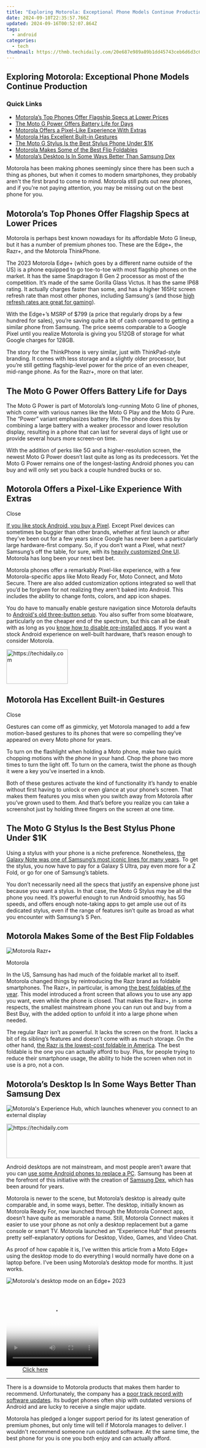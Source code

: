```yaml
---
title: "Exploring Motorola: Exceptional Phone Models Continue Production"
date: 2024-09-10T22:35:57.766Z
updated: 2024-09-16T00:52:07.864Z
tags:
  - android
categories:
  - tech
thumbnail: https://thmb.techidaily.com/20e687e989a89b1dd45743ceb6d6d3c635644bf241cd4154d769e7b945709de7.jpg
---
```


## Exploring Motorola: Exceptional Phone Models Continue Production

### Quick Links

* [​Motorola’s Top Phones Offer Flagship Specs at Lower Prices](https://smart-video-editing.techidaily.com/updated-in-2024-mastering-avi-file-editing-easy-ways-to-trim-cut-and-split-videos-2023-update/)
* [The Moto G Power Offers Battery Life for Days](https://extra-resources.techidaily.com/updated-an-inside-look-at-magix-vpxs-advanced-techniques/)
* [Motorola Offers a Pixel-Like Experience With Extras](https://win11.techidaily.com/quick-cleanup-close-multiple-windows-with-one-click/)
* [Motorola Has Excellent Built-in Gestures](https://screen-mirror.techidaily.com/how-can-i-screen-mirroring-apple-iphone-15-pro-max-to-tvlaptop-drfone-by-drfone-ios/)
* [The Moto G Stylus Is the Best Stylus Phone Under $1K](https://tech-haven.techidaily.com/upgrade-decisions-the-advantages-of-switching-from-basic-copilot-to-the-professional-version/)
* [Motorola Makes Some of the Best Flip Foldables](https://extra-information.techidaily.com/new-a-step-by-step-guide-turning-viral-soundtracks-into-personal-ringtones/)
* [Motorola’s Desktop Is In Some Ways Better Than Samsung Dex](https://smart-video-editing.techidaily.com/updated-2024-approved-pro-vs-express-which-video-editing-software-reigns-supreme/)

 Motorola has been making phones seemingly since there has been such a thing as phones, but when it comes to modern smartphones, they probably aren't the first brand to come to mind. Motorola still puts out new phones, and if you're not paying attention, you may be missing out on the best phone for you.

##  ​Motorola’s Top Phones Offer Flagship Specs at Lower Prices

 Motorola is perhaps best known nowadays for its affordable Moto G lineup, but it has a number of premium phones too. These are the Edge+, the Razr+, and the Motorola ThinkPhone.

 The 2023 Motorola Edge+ (which goes by a different name outside of the US) is a phone equipped to go toe-to-toe with most flagship phones on the market. It has the same Snapdragon 8 Gen 2 processor as most of the competition. It’s made of the same Gorilla Glass Victus. It has the same IP68 rating. It actually charges faster than some, and has a higher 165Hz screen refresh rate than most other phones, including Samsung's (and those [high refresh rates are great for gaming](https://instagram-videos.techidaily.com/new-2024-approved-quick-guide-sharing-igtv-in-the-world-of-insta-stories/)).

 With the Edge+’s MSRP of $799 (a price that regularly drops by a few hundred for sales), you’re saving quite a bit of cash compared to getting a similar phone from Samsung. The price seems comparable to a Google Pixel until you realize Motorola is giving you 512GB of storage for what Google charges for 128GB.

 The story for the ThinkPhone is very similar, just with ThinkPad-style branding. It comes with less storage and a slightly older processor, but you’re still getting flagship-level power for the price of an even cheaper, mid-range phone. As for the Razr+, more on that later.

##  The Moto G Power Offers Battery Life for Days

 The Moto G Power is part of Motorola’s long-running Moto G line of phones, which come with various names like the Moto G Play and the Moto G Pure. The “Power” variant emphasizes battery life. The phone does this by combining a large battery with a weaker processor and lower resolution display, resulting in a phone that can last for several days of light use or provide several hours more screen-on time.

 With the addition of perks like 5G and a higher-resolution screen, the newest Moto G Power doesn’t last quite as long as its predecessors. Yet the Moto G Power remains one of the longest-lasting Android phones you can buy and will only set you back a couple hundred bucks or so.

##  Motorola Offers a Pixel-Like Experience With Extras

Close 

[If you like stock Android, you buy a Pixel](https://screen-recording.techidaily.com/2024-approved-instant-freeze-capture-feature-guide/). Except Pixel devices can sometimes be buggier than other brands, whether at first launch or after they’ve been out for a few years since Google has never been a particularly large hardware-first company. So, if you don’t want a Pixel, what next? Samsung’s off the table, for sure, with its [heavily customized One UI](https://extra-guidance.techidaily.com/playback-issues-resolving-video-not-showing-sony-a6400-for-2024/). Motorola has long been your next best bet.

 Motorola phones offer a remarkably Pixel-like experience, with a few Motorola-specific apps like Moto Ready For, Moto Connect, and Moto Secure. There are also added customization options integrated so well that you’d be forgiven for not realizing they aren’t baked into Android. This includes the ability to change fonts, colors, and app icon shapes.

 You do have to manually enable gesture navigation since Motorola defaults to [Android's old three-button setup](https://instagram-video-recordings.techidaily.com/updated-2024-approved-captivating-clips-transforming-footage-vertically-in-final-cut-x/). You also suffer from some bloatware, particularly on the cheaper end of the spectrum, but this can all be dealt with as long as you [know how to disable pre-installed apps](https://extra-approaches.techidaily.com/2024-approved-musical-alchemy-transforming-previews-into-memories/). If you want a stock Android experience on well-built hardware, that’s reason enough to consider Motorola.

<!-- affiliate ads begin -->
<a href="https://aligracehair.sjv.io/c/5597632/2135352/19272" target="_top" id="2135352">
  <img src="//a.impactradius-go.com/display-ad/19272-2135352" border="0" alt="https://techidaily.com" width="160" height="90"/>
</a>
<img height="0" width="0" src="https://aligracehair.sjv.io/i/5597632/2135352/19272" style="position:absolute;visibility:hidden;" border="0" />
<!-- affiliate ads end -->

##  Motorola Has Excellent Built-in Gestures

Close 

 Gestures can come off as gimmicky, yet Motorola managed to add a few motion-based gestures to its phones that were so compelling they’ve appeared on every Moto phone for years.

 To turn on the flashlight when holding a Moto phone, make two quick chopping motions with the phone in your hand. Chop the phone two more times to turn the light off. To turn on the camera, twist the phone as though it were a key you’ve inserted in a knob.

 Both of these gestures activate the kind of functionality it’s handy to enable without first having to unlock or even glance at your phone’s screen. That makes them features you miss when you switch away from Motorola after you’ve grown used to them. And that’s before you realize you can take a screenshot just by holding three fingers on the screen at one time.

##  The Moto G Stylus Is the Best Stylus Phone Under $1K

 Using a stylus with your phone is a niche preference. Nonetheless, [the Galaxy Note was one of Samsung’s most iconic lines for many years](https://twitter-videos.techidaily.com/updated-in-2024-the-dual-drive-approach-video-uploads-to-twitter-plus-tumblr/). To get the stylus, you now have to pay for a Galaxy S Ultra, pay even more for a Z Fold, or go for one of Samsung’s tablets.

 You don’t necessarily need all the specs that justify an expensive phone just because you want a stylus. In that case, the Moto G Stylus may be all the phone you need. It’s powerful enough to run Android smoothly, has 5G speeds, and offers enough note-taking apps to get ample use out of its dedicated stylus, even if the range of features isn’t quite as broad as what you encounter with Samsung’s S Pen.

##  Motorola Makes Some of the Best Flip Foldables

![Motorola Razr+](https://static1.howtogeekimages.com/wordpress/wp-content/uploads/2023/08/best-foldables-motorola-razr-plus.jpg) 

Motorola

 In the US, Samsung has had much of the foldable market all to itself. Motorola changed things by reintroducing the Razr brand as foldable smartphones. The Razr+, in particular, is among [the best foldables of the year](https://fox-blue.techidaily.com/step-beyond-reality-reviewing-lgs-virtual-vision-for-2024/). This model introduced a front screen that allows you to use any app you want, even while the phone is closed. That makes the Razr+, in some respects, the smallest mainstream phone you can run out and buy from a Best Buy, with the added option to unfold it into a large phone when needed.

 The regular Razr isn’t as powerful. It lacks the screen on the front. It lacks a bit of its sibling’s features and doesn’t come with as much storage. On the other hand, [the Razr is the lowest-cost foldable in America](https://screen-recording.techidaily.com/top-no-fee-android-chat-apps-rated/). The best foldable is the one you can actually afford to buy. Plus, for people trying to reduce their smartphone usage, the ability to hide the screen when not in use is a pro, not a con.

##  Motorola’s Desktop Is In Some Ways Better Than Samsung Dex

![Motorola's Experience Hub, which launches whenever you connect to an external display](https://static1.howtogeekimages.com/wordpress/wp-content/uploads/2024/02/1000257261.jpg) 

<!-- affiliate ads begin -->
<a href="https://unicoeye.pxf.io/c/5597632/2134489/18498" target="_top" id="2134489">
  <img src="//a.impactradius-go.com/display-ad/18498-2134489" border="0" alt="https://techidaily.com" width="728" height="90"/>
</a>
<img height="0" width="0" src="https://unicoeye.pxf.io/i/5597632/2134489/18498" style="position:absolute;visibility:hidden;" border="0" />
<!-- affiliate ads end -->

 Android desktops are not mainstream, and most people aren’t aware that you can [use some Android phones to replace a PC](https://apple-account.techidaily.com/in-2024-how-to-reset-apple-id-and-apple-password-from-apple-iphone-15-plus-by-drfone-ios/). Samsung has been at the forefront of this initiative with the creation of [Samsung Dex](https://youtube-video-recordings.techidaily.com/earning-strategies-for-successful-youtube-shorts-what-you-need-and-how-much-in-2024/), which has been around for years.

 Motorola is newer to the scene, but Motorola’s desktop is already quite comparable and, in some ways, better. The desktop, initially known as Motorola Ready For, now launched through the Motorola Connect app, doesn’t have quite as memorable a name. Still, Motorola Connect makes it easier to use your phone as not only a desktop replacement but a game console or smart TV. Motorola launched an “Experience Hub” that presents pretty self-explanatory options for Desktop, Video, Games, and Video Chat.

 As proof of how capable it is, I’ve written this article from a Moto Edge+ using the desktop mode to do everything I would normally have done on a laptop before. I’ve been using Motorola’s desktop mode for months. It just works.

![Motorola's desktop mode on an Edge+ 2023](https://static1.howtogeekimages.com/wordpress/wp-content/uploads/2024/02/1000256840.png) 

<!-- affiliate ads begin -->
<span id="1265663">
					<video width="240" height="200" style="cursor:pointer"
           poster="//a.impactradius-go.com/display-clicktoplayimage/1265663.png"
           onclick="if(!this.playClicked){this.play();this.setAttribute('controls',true);this.playClicked=true;}">
	   <source src="//a.impactradius-go.com/display-ad/4482-1265663">
	   <img src="//a.impactradius-go.com/display-clicktoplayimage/1265663.png" style="border: none; height: 100%; width: 100%; object-fit: contain">
	</video>
	<div style="width:150px;text-align:center"><a href="javascript:window.open(decodeURIComponent('https%3A%2F%2Fmartinic.evyy.net%2Fc%2F5597632%2F1265663%2F4482'), '_blank');void(0);">Click here</a></div>
</span>
<img height="0" width="0" src="https://imp.pxf.io/i/5597632/1265663/4482" style="position:absolute;visibility:hidden;" border="0" />
<!-- affiliate ads end -->

---

 There is a downside to Motorola products that makes them harder to recommend. Unfortunately, the company has a [poor track record with software updates](https://activate-lock.techidaily.com/how-to-delete-icloud-account-with-or-without-password-from-your-iphone-se-2022windowsmac-by-drfone-ios/). Its budget phones often ship with outdated versions of Android and are lucky to receive a single major update.

 Motorola has pledged a longer support period for its latest generation of premium phones, but only time will tell if Motorola manages to deliver. I wouldn't recommend someone run outdated software. At the same time, the best phone for you is one you both enjoy and can actually afford.

<ins class="adsbygoogle"
     style="display:block"
     data-ad-format="autorelaxed"
     data-ad-client="ca-pub-7571918770474297"
     data-ad-slot="1223367746"></ins>

<ins class="adsbygoogle"
     style="display:block"
     data-ad-client="ca-pub-7571918770474297"
     data-ad-slot="8358498916"
     data-ad-format="auto"
     data-full-width-responsive="true"></ins>



